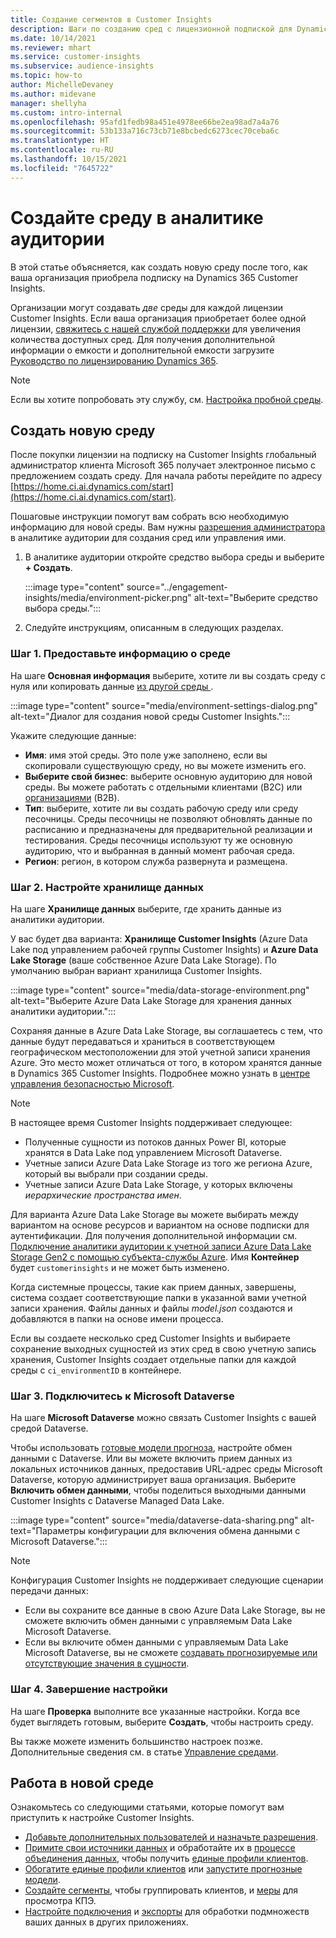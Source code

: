 ```yaml
---
title: Создание сегментов в Customer Insights
description: Шаги по созданию сред с лицензионной подпиской для Dynamics 365 Customer Insights.
ms.date: 10/14/2021
ms.reviewer: mhart
ms.service: customer-insights
ms.subservice: audience-insights
ms.topic: how-to
author: MichelleDevaney
ms.author: midevane
manager: shellyha
ms.custom: intro-internal
ms.openlocfilehash: 95afd1fedb98a451e4978ee66be2ea98ad7a4a76
ms.sourcegitcommit: 53b133a716c73cb71e8bcbedc6273cec70ceba6c
ms.translationtype: HT
ms.contentlocale: ru-RU
ms.lasthandoff: 10/15/2021
ms.locfileid: "7645722"
---
```

# <a name="create-an-environment-in-audience-insights"></a>Создайте среду в аналитике аудитории

В этой статье объясняется, как создать новую среду после того, как ваша организация приобрела подписку на Dynamics 365 Customer Insights. 

Организации могут создавать *две* среды для каждой лицензии Customer Insights. Если ваша организация приобретает более одной лицензии, [свяжитесь с нашей службой поддержки](https://go.microsoft.com/fwlink/?linkid=2079641) для увеличения количества доступных сред. Для получения дополнительной информации о емкости и дополнительной емкости загрузите [Руководство по лицензированию Dynamics 365](https://go.microsoft.com/fwlink/?LinkId=866544).

> [!NOTE]
> Если вы хотите попробовать эту службу, см. [Настройка пробной среды](../trial-signup.md).

## <a name="create-a-new-environment"></a>Создать новую среду

После покупки лицензии на подписку на Customer Insights глобальный администратор клиента Microsoft 365 получает электронное письмо с предложением создать среду. Для начала работы перейдите по адресу [https://home.ci.ai.dynamics.com/start](https://home.ci.ai.dynamics.com/start). 

Пошаговые инструкции помогут вам собрать всю необходимую информацию для новой среды. Вам нужны [разрешения администратора](permissions.md) в аналитике аудитории для создания сред или управления ими.

1. В аналитике аудитории откройте средство выбора среды и выберите **+ Создать**.
  
   :::image type="content" source="../engagement-insights/media/environment-picker.png" alt-text="Выберите средство выбора среды.":::

1. Следуйте инструкциям, описанным в следующих разделах.

### <a name="step-1-provide-environment-information"></a>Шаг 1. Предоставьте информацию о среде

На шаге **Основная информация** выберите, хотите ли вы создать среду с нуля или копировать данные [ из другой среды ](manage-environments.md#copy-the-environment-configuration).

   :::image type="content" source="media/environment-settings-dialog.png" alt-text="Диалог для создания новой среды Customer Insights.":::

Укажите следующие данные:
   - **Имя**: имя этой среды. Это поле уже заполнено, если вы скопировали существующую среду, но вы можете изменить его.
   - **Выберите свой бизнес**: выберите основную аудиторию для новой среды. Вы можете работать с отдельными клиентами (B2C) или [организациями](work-with-business-accounts.md) (B2B).
   - **Тип**: выберите, хотите ли вы создать рабочую среду или среду песочницы. Среды песочницы не позволяют обновлять данные по расписанию и предназначены для предварительной реализации и тестирования. Среды песочницы используют ту же основную аудиторию, что и выбранная в данный момент рабочая среда.
   - **Регион**: регион, в котором служба развернута и размещена.

### <a name="step-2-configure-data-storage"></a>Шаг 2. Настройте хранилище данных

На шаге **Хранилище данных** выберите, где хранить данные из аналитики аудитории.

У вас будет два варианта: **Хранилище Customer Insights** (Azure Data Lake под управлением рабочей группы Customer Insights) и **Azure Data Lake Storage** (ваше собственное Azure Data Lake Storage). По умолчанию выбран вариант хранилища Customer Insights.

:::image type="content" source="media/data-storage-environment.png" alt-text="Выберите Azure Data Lake Storage для хранения данных аналитики аудитории.":::

Сохраняя данные в Azure Data Lake Storage, вы соглашаетесь с тем, что данные будут передаваться и храниться в соответствующем географическом местоположении для этой учетной записи хранения Azure. Это место может отличаться от того, в котором хранятся данные в Dynamics 365 Customer Insights. Подробнее можно узнать в [центре управления безопасностью Microsoft](https://www.microsoft.com/trust-center).

> [!NOTE]
> В настоящее время Customer Insights поддерживает следующее:
> - Полученные сущности из потоков данных Power BI, которые хранятся в Data Lake под управлением Microsoft Dataverse.  
> - Учетные записи Azure Data Lake Storage из того же региона Azure, который вы выбрали при создании среды.
> - Учетные записи Azure Data Lake Storage, у которых включены *иерархические пространства имен*.

Для варианта Azure Data Lake Storage вы можете выбирать между вариантом на основе ресурсов и вариантом на основе подписки для аутентификации. Для получения дополнительной информации см. [Подключение аналитики аудитории к учетной записи Azure Data Lake Storage Gen2 с помощью субъекта-службы Azure](connect-service-principal.md). Имя **Контейнер** будет `customerinsights` и не может быть изменено.

Когда системные процессы, такие как прием данных, завершены, система создает соответствующие папки в указанной вами учетной записи хранения. Файлы данных и файлы *model.json* создаются и добавляются в папки на основе имени процесса.

Если вы создаете несколько сред Customer Insights и выбираете сохранение выходных сущностей из этих сред в свою учетную запись хранения, Customer Insights создает отдельные папки для каждой среды с `ci_environmentID` в контейнере.

### <a name="step-3-connect-to-microsoft-dataverse"></a>Шаг 3. Подключитесь к Microsoft Dataverse
   
На шаге **Microsoft Dataverse** можно связать Customer Insights с вашей средой Dataverse.

Чтобы использовать [готовые модели прогноза](predictions-overview.md#out-of-box-models), настройте обмен данными с Dataverse. Или вы можете включить прием данных из локальных источников данных, предоставив URL-адрес среды Microsoft Dataverse, которую администрирует ваша организация. Выберите **Включить обмен данными**, чтобы поделиться выходными данными Customer Insights с Dataverse Managed Data Lake.

:::image type="content" source="media/dataverse-data-sharing.png" alt-text="Параметры конфигурации для включения обмена данными с Microsoft Dataverse.":::

> [!NOTE]
> Конфигурация Customer Insights не поддерживает следующие сценарии передачи данных:
> - Если вы сохраните все данные в свою Azure Data Lake Storage, вы не сможете включить обмен данными с управляемым Data Lake Microsoft Dataverse.
> - Если вы включите обмен данными с управляемым Data Lake Microsoft Dataverse, вы не сможете [создавать прогнозируемые или отсутствующие значения в сущности](predictions.md).

### <a name="step-4-finalize-the-settings"></a>Шаг 4. Завершение настройки

На шаге **Проверка** выполните все указанные настройки. Когда все будет выглядеть готовым, выберите **Создать**, чтобы настроить среду. 

Вы также можете изменить большинство настроек позже. Дополнительные сведения см. в статье [Управление средами](manage-environments.md).

## <a name="work-with-your-new-environment"></a>Работа в новой среде

Ознакомьтесь со следующими статьями, которые помогут вам приступить к настройке Customer Insights. 

- [Добавьте дополнительных пользователей и назначьте разрешения](permissions.md).
- [Примите свои источники данных](data-sources.md) и обработайте их в [процессе объединения данных](data-unification.md), чтобы получить [единые профили клиентов](customer-profiles.md).
- [Обогатите единые профили клиентов](enrichment-hub.md) или [запустите прогнозные модели](predictions-overview.md).
- [Создайте сегменты](segments.md), чтобы группировать клиентов, и [меры](measures.md) для просмотра КПЭ.
- [Настройте подключения](connections.md) и [экспорты](export-destinations.md) для обработки подмножеств ваших данных в других приложениях.
